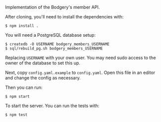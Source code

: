 Implementation of the Bodgery's member API.

After cloning, you'll need to install the dependencies with:

    $ npm install .

You will need a PostgreSQL database setup:

    $ createdb -O USERNAME bodgery_members_USERNAME
    $ sql/rebuild_pg.sh bodgery_members_USERNAME

Replacing `USERNAME` with your own user. You may need sudo access to the 
owner of the database to set this up.

Next, copy `config.yaml.example` to `config.yaml`. Open this file in an 
editor and change the config as necessary.

Then you can run:

    $ npm start

To start the server. You can run the tests with:

    $ npm test
